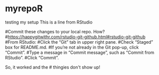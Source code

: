 # myrepoR
testing my setup
This is a line from RStudio

#Commit these changes to your local repo. How?
#https://happygitwithr.com/rstudio-git-github.html#rstudio-git-github
#From RStudio:
#Click the “Git” tab in upper right pane.
#Check “Staged” box for README.md.
#If you’re not already in the Git pop-up, click “Commit”.
#Type a message in “Commit message”, such as “Commit from RStudio”.
#Click “Commit”.

So, it worked and the # thingies don't show up!
